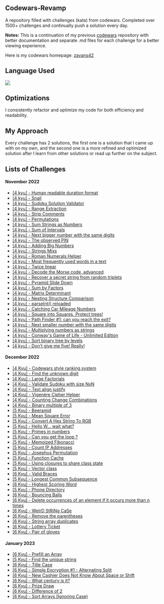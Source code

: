 ## Codewars-Revamp

A repository filled with challenges (kata) from codewars. Completed over 1500+ challenges and continually push a solution every day.

**Notes:** This is a continuation of my previous [codewars](https://github.com/zavans42/Codewars) repository with better documentation and separate .md files for each challenge for a better viewing experience. 

Here is my codewars homepage: [zavans42](https://www.codewars.com/users/zavans42)

## Language Used

<img src="https://img.shields.io/static/v1?label=|&message=JAVASCRIPT&color=3c7f5d&style=plastic&logo=javascript"/>

## Optimizations

I consistently refactor and optimize my code for both efficiency and readability. 

## My Approach

Every challenge has 2 solutions, the first one is a solution that I came up with on my own, and the second one is a more refined and optimized solution after I learn from other solutions or read up further on the subject.

## Lists of Challenges

#### November 2022
* [[4 kyu] - Human readable duration format](codewars/4kyu//2022-11/2022-11-01.md)
* [[4 kyu] - Snail](codewars/4kyu//2022-11/2022-11-02.md)
* [[4 kyu] - Sudoku Solution Validator](codewars/4kyu//2022-11/2022-11-03.md)
* [[4 kyu] - Range Extraction](codewars/4kyu//2022-11/2022-11-04.md)
* [[4 kyu] - Strip Comments](codewars/4kyu//2022-11/2022-11-05.md)
* [[4 kyu] - Permutations](codewars/4kyu//2022-11/2022-11-06.md)
* [[4 kyu] - Sum Strings as Numbers](codewars/4kyu//2022-11/2022-11-07.md)
* [[4 kyu] - Sum of Intervals](codewars/4kyu//2022-11/2022-11-08.md)
* [[4 kyu] - Next bigger number with the same digits](codewars/4kyu//2022-11/2022-11-09.md)
* [[4 kyu] - The observed PIN](codewars/4kyu//2022-11/2022-11-10.md)
* [[4 kyu] - Adding Big Numbers](codewars/4kyu//2022-11/2022-11-11.md)
* [[4 kyu] - Strings Mixs](codewars/4kyu//2022-11/2022-11-12.md)
* [[4 kyu] - Roman Numerals Helper](codewars/4kyu//2022-11/2022-11-13.md)
* [[4 kyu] - Most frequently used words in a text](codewars/4kyu//2022-11/2022-11-14.md)
* [[4 kyu] - Twice linear](codewars/4kyu//2022-11/2022-11-15.md)
* [[4 kyu] - Decode the Morse code, advanced](codewars/4kyu//2022-11/2022-11-16.md)
* [[4 kyu] - Recover a secret string from random triplets](codewars/4kyu//2022-11/2022-11-17.md)
* [[4 kyu] - Pyramid Slide Down](codewars/4kyu//2022-11/2022-11-18.md)
* [[4 kyu] - Sum by Factors](codewars/4kyu//2022-11/2022-11-19.md)
* [[4 kyu] - Matrix Determinant](codewars/4kyu//2022-11/2022-11-20.md)
* [[4 kyu] - Nesting Structure Comparison](codewars/4kyu//2022-11/2022-11-21.md)
* [[4 kyu] - parseInt() reloaded](codewars/4kyu//2022-11/2022-11-22.md)
* [[4 kyu] - Catching Car Mileage Numbers](codewars/4kyu//2022-11/2022-11-23.md)
* [[4 kyu] - Square into Squares. Protect trees!](codewars/4kyu//2022-11/2022-11-24.md)
* [[4 kyu] - Path Finder #1: can you reach the exit?](codewars/4kyu//2022-11/2022-11-25.md)
* [[4 kyu] - Next smaller number with the same digits](codewars/4kyu//2022-11/2022-11-26.md)
* [[4 kyu] - Multiplying numbers as strings](codewars/4kyu//2022-11/2022-11-27.md)
* [[4 kyu] - Conway's Game of Life - Unlimited Edition](codewars/4kyu//2022-11/2022-11-28.md)
* [[4 kyu] - Sort binary tree by levels](codewars/4kyu//2022-11/2022-11-29.md)
* [[4 kyu] - Don't give me five! Really!](codewars/4kyu//2022-11/2022-11-30.md)

#### December 2022
* [[4 Kyu] - Codewars style ranking system](codewars/4kyu//2022-12/2022-12-01.md)
* [[4 Kyu] - Find the unknown digit](codewars/4kyu//2022-12/2022-12-02.md)
* [[4 Kyu] - Large Factorials](codewars/4kyu//2022-12/2022-12-03.md)
* [[4 Kyu] - Validate Sudoku with size NxN](codewars/4kyu//2022-12/2022-12-04.md)
* [[4 Kyu] - Text align justify](codewars/4kyu//2022-12/2022-12-05.md)
* [[4 Kyu] - Vigenère Cipher Helper](codewars/4kyu//2022-12/2022-12-06.md)
* [[4 Kyu] - Counting Change Combinations](codewars/4kyu//2022-12/2022-12-07.md)
* [[4 Kyu] - Binary multiple of 3](codewars/4kyu//2022-12/2022-12-08.md)
* [[5 Kyu] - Beeramid](codewars/5kyu//2022-12/2022-12-09.md)
* [[5 Kyu] - Mean Square Error](codewars/5kyu//2022-12/2022-12-10.md)
* [[5 Kyu] - Convert A Hex String To RGB](codewars/5kyu//2022-12/2022-12-11.md)
* [[5 Kyu] - Hello W... wait what?](codewars/5kyu//2022-12/2022-12-12.md)
* [[5 Kyu] - Primes in numbers](codewars/5kyu//2022-12/2022-12-13.md)
* [[5 Kyu] - Can you get the loop ?](codewars/5kyu//2022-12/2022-12-14.md)
* [[5 Kyu] - Memoized Fibonacci](codewars/5kyu//2022-12/2022-12-15.md)
* [[5 Kyu] - Count IP Addresses](codewars/5kyu//2022-12/2022-12-16.md)
* [[5 Kyu] - Josephus Permutation](codewars/5kyu//2022-12/2022-12-17.md)
* [[5 Kyu] - Function Cache](codewars/5kyu//2022-12/2022-12-18.md)
* [[5 Kyu] - Using closures to share class state](codewars/5kyu//2022-12/2022-12-19.md)
* [[5 Kyu] - Vector class](codewars/5kyu//2022-12/2022-12-20.md)
* [[6 Kyu] - Valid Braces](codewars/6kyu//2022-12/2022-12-21.md)
* [[5 Kyu] - Longest Common Subsequence](codewars/5kyu//2022-12/2022-12-22.md)
* [[6 Kyu] - Highest Scoring Word](codewars/6kyu//2022-12/2022-12-23.md)
* [[5 Kyu] - Phone Directory](codewars/5kyu//2022-12/2022-12-24.md)
* [[6 Kyu] - Bouncing Balls](codewars/6kyu//2022-12/2022-12-25.md)
* [[6 Kyu] - Delete occurrences of an element if it occurs more than n times](codewars/6kyu//2022-12/2022-12-26.md)
* [[6 Kyu] - WeIrD StRiNg CaSe](codewars/6kyu//2022-12/2022-12-27.md)
* [[6 Kyu] - Remove the parentheses](codewars/6kyu//2022-12/2022-12-28.md)
* [[6 Kyu] - String array duplicates](codewars/6kyu//2022-12/2022-12-29.md)
* [[6 Kyu] - Lottery Ticket](codewars/6kyu//2022-12/2022-12-30.md)
* [[6 Kyu] - Pair of gloves](codewars/6kyu//2022-12/2022-12-31.md)

#### January 2023
* [[6 Kyu] - Prefill an Array](codewars/6kyu//2023-01/2023-01-01.md)
* [[5 Kyu] - Find the unique string](codewars/5kyu//2023-01/2023-01-02.md)
* [[6 Kyu] - Title Case](codewars/6kyu//2023-01/2023-01-03.md)
* [[6 Kyu] - Simple Encryption #1 - Alternating Split](codewars/6kyu//2023-01/2023-01-04.md)
* [[6 Kyu] - New Cashier Does Not Know About Space or Shift](codewars/6kyu//2023-01/2023-01-05.md)
* [[6 Kyu] - What century is it?](codewars/6kyu//2023-01/2023-01-06.md)
* [[6 Kyu] - Prize Draw](codewars/6kyu//2023-01/2023-01-07.md)
* [[6 Kyu] - Difference of 2](codewars/6kyu//2023-01/2023-01-08.md)
* [[6 Kyu] - Sort Arrays (Ignoring Case)](codewars/6kyu//2023-01/2023-01-09.md)